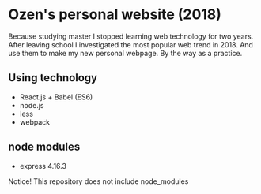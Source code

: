 # Ozen's personal website (2018)
Because studying master I stopped learning web technology for two years.
After leaving school I investigated the most popular web trend in 2018.
And use them to make my new personal webpage. By the way as a practice.

## Using technology
 * React.js + Babel (ES6)
 * node.js
 * less
 * webpack

## node modules
 * express 4.16.3

Notice! This repository does not include node_modules

